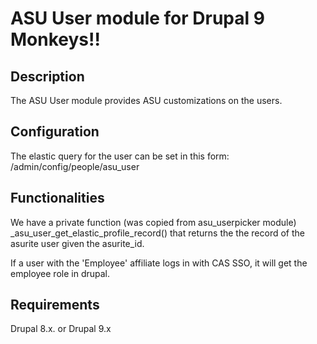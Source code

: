 # ASU User module for Drupal 9 Monkeys!!

## Description 

The ASU User module provides ASU customizations on the users.

## Configuration

The elastic query for the user can be set in this form:
/admin/config/people/asu_user

## Functionalities

We have a private function (was copied from asu_userpicker module) 
_asu_user_get_elastic_profile_record() that returns the the record of the asurite 
user given the asurite_id. 

If a user with the 'Employee' affiliate logs in with CAS SSO, it will get the 
employee role in drupal.

## Requirements

Drupal 8.x. or Drupal 9.x
